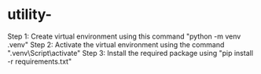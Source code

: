 # utility-
Step 1: Create virtual environment using this command "python -m venv .venv"
Step 2: Activate the virtual environment using the command ".venv\Script\activate"
Step 3: Install the required package using "pip install -r requirements.txt"
